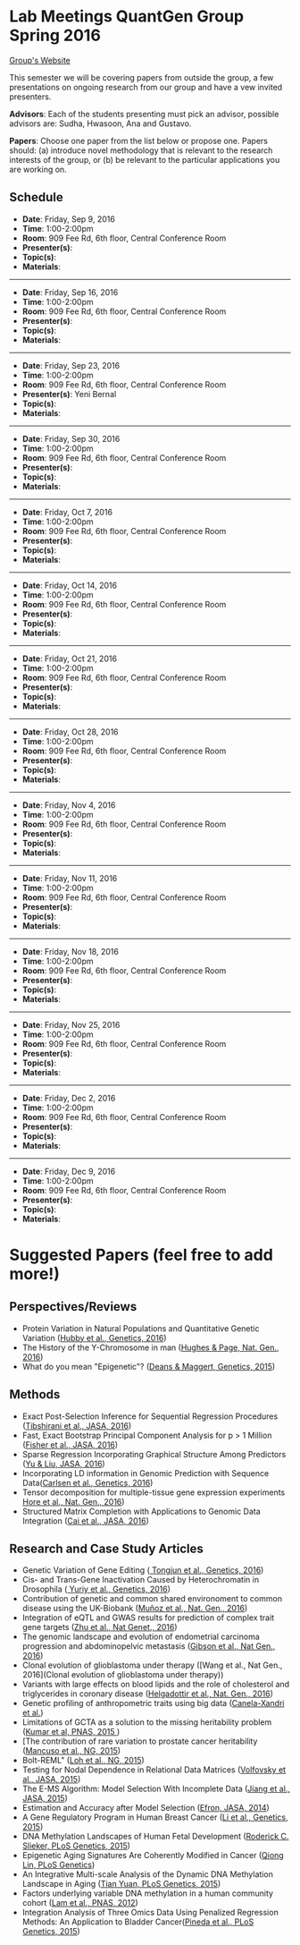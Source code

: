 # Lab Meetings QuantGen Group Spring 2016

[Group's Website](http://quantgen.github.io/)

This semester we will be covering  papers from outside the group, a few presentations on ongoing research from our group and have a vew invited presenters.

**Advisors**: Each of the students presenting must pick an advisor, possible advisors are: Sudha, Hwasoon, Ana and Gustavo.

**Papers**: Choose one paper from the list below or propose one. Papers should: (a) introduce novel methodology that is relevant to the research interests of the group, or (b) be relevant to the particular applications you are working on. 


## Schedule

 * **Date**: Friday, Sep 9, 2016
 * **Time**: 1:00-2:00pm
 * **Room**: 909 Fee Rd, 6th floor, Central Conference Room
 * **Presenter(s)**:
 * **Topic(s)**:
 * **Materials**:

---

 * **Date**: Friday, Sep 16, 2016
 * **Time**: 1:00-2:00pm
 * **Room**: 909 Fee Rd, 6th floor, Central Conference Room
 * **Presenter(s)**:
 * **Topic(s)**:
 * **Materials**:

---

 * **Date**: Friday, Sep 23, 2016
 * **Time**: 1:00-2:00pm
 * **Room**: 909 Fee Rd, 6th floor, Central Conference Room
 * **Presenter(s)**: Yeni Bernal
 * **Topic(s)**:
 * **Materials**:

---

 * **Date**: Friday, Sep 30, 2016
 * **Time**: 1:00-2:00pm
 * **Room**: 909 Fee Rd, 6th floor, Central Conference Room
 * **Presenter(s)**:
 * **Topic(s)**:
 * **Materials**:

---

 * **Date**: Friday, Oct 7, 2016
 * **Time**: 1:00-2:00pm
 * **Room**: 909 Fee Rd, 6th floor, Central Conference Room
 * **Presenter(s)**:
 * **Topic(s)**:
 * **Materials**:

---

 * **Date**: Friday, Oct 14, 2016
 * **Time**: 1:00-2:00pm
 * **Room**: 909 Fee Rd, 6th floor, Central Conference Room
 * **Presenter(s)**:
 * **Topic(s)**:
 * **Materials**:

---

 * **Date**: Friday, Oct 21, 2016
 * **Time**: 1:00-2:00pm
 * **Room**: 909 Fee Rd, 6th floor, Central Conference Room
 * **Presenter(s)**:
 * **Topic(s)**:
 * **Materials**:

---

 * **Date**: Friday, Oct 28, 2016
 * **Time**: 1:00-2:00pm
 * **Room**: 909 Fee Rd, 6th floor, Central Conference Room
 * **Presenter(s)**:
 * **Topic(s)**:
 * **Materials**:

---

 * **Date**: Friday, Nov 4, 2016
 * **Time**: 1:00-2:00pm
 * **Room**: 909 Fee Rd, 6th floor, Central Conference Room
 * **Presenter(s)**:
 * **Topic(s)**:
 * **Materials**:

---

 * **Date**: Friday, Nov 11, 2016
 * **Time**: 1:00-2:00pm
 * **Room**: 909 Fee Rd, 6th floor, Central Conference Room
 * **Presenter(s)**:
 * **Topic(s)**:
 * **Materials**:

---

 * **Date**: Friday, Nov 18, 2016
 * **Time**: 1:00-2:00pm
 * **Room**: 909 Fee Rd, 6th floor, Central Conference Room
 * **Presenter(s)**:
 * **Topic(s)**:
 * **Materials**:

---

 * **Date**: Friday, Nov 25, 2016
 * **Time**: 1:00-2:00pm
 * **Room**: 909 Fee Rd, 6th floor, Central Conference Room
 * **Presenter(s)**:
 * **Topic(s)**:
 * **Materials**:

---

 * **Date**: Friday, Dec 2, 2016
 * **Time**: 1:00-2:00pm
 * **Room**: 909 Fee Rd, 6th floor, Central Conference Room
 * **Presenter(s)**:
 * **Topic(s)**:
 * **Materials**:

---

 * **Date**: Friday, Dec 9, 2016
 * **Time**: 1:00-2:00pm
 * **Room**: 909 Fee Rd, 6th floor, Central Conference Room
 * **Presenter(s)**:
 * **Topic(s)**:
 * **Materials**:


# Suggested Papers (feel free to add more!)

## Perspectives/Reviews


 * Protein Variation in Natural Populations and Quantitative Genetic Variation ([Hubby et al., Genetics, 2016]( http://www.genetics.org/content/203/4/1497))
 * The History of the Y-Chromosome in man ([Hughes & Page, Nat. Gen., 2016](http://www.nature.com/ng/journal/v48/n6/pdf/ng.3580.pdf))
 * What do you mean "Epigenetic"? ([Deans & Maggert, Genetics, 2015](http://www.genetics.org/content/199/4/887))

## Methods

 * Exact Post-Selection Inference for Sequential Regression Procedures ([Tibshirani et al., JASA, 2016](http://www.tandfonline.com/doi/full/10.1080/01621459.2015.1108848))
 * Fast, Exact Bootstrap Principal Component Analysis for p > 1 Million ([Fisher et al., JASA, 2016](http://www.tandfonline.com/doi/full/10.1080/01621459.2015.1062383))
 * Sparse Regression Incorporating Graphical Structure Among Predictors ([Yu  & Liu, JASA, 2016](http://www.tandfonline.com/doi/full/10.1080/01621459.2015.1034319))
 * Incorporating LD information in Genomic Prediction with Sequence Data([Carlsen et al., Genetics, 2016](http://www.genetics.org/content/202/2/411))
 * Tensor decomposition for multiple-tissue gene expression experiments [Hore et al., Nat. Gen., 2016](http://www.nature.com/ng/journal/v48/n9/full/ng.3624.html))
 * Structured Matrix Completion with Applications to Genomic Data Integration ([Cai et al., JASA, 2016](http://www.tandfonline.com/doi/full/10.1080/01621459.2015.1021005))

## Research and Case Study Articles

  * Genetic Variation of Gene Editing ([ Tongjun et al., Genetics, 2016](http://www.genetics.org/content/202/2/787))
  * Cis- and Trans-Gene Inactivation Caused by Heterochromatin in Drosophila ([ Yuriy et al., Genetics, 2016](http://www.genetics.org/content/202/1/93))
  * Contribution of genetic and common shared environoment to common disease using the UK-Biobank ([Muñoz et al., Nat. Gen., 2016](http://www.nature.com/ng/journal/v48/n9/full/ng.3618.html))
  * Integration of eQTL and GWAS results for prediction of complex trait gene targets ([Zhu et al., Nat Genet., 2016](http://www.nature.com/ng/journal/v48/n5/pdf/ng.3538.pdf))
  * The genomic landscape and evolution of endometrial carcinoma progression and abdominopelvic metastasis ([Gibson et al., Nat Gen., 2016](http://www.nature.com/ng/journal/v48/n8/full/ng.3602.html))
  * Clonal evolution of glioblastoma under therapy ([Wang et al., Nat Gen., 2016](Clonal evolution of glioblastoma under therapy))
  * Variants with large effects on blood lipids and the role of  cholesterol and triglycerides in coronary disease ([Helgadottir et al., Nat. Gen., 2016](http://www.nature.com/ng/journal/v48/n6/pdf/ng.3561.pdf))
  * Genetic profiling of anthropometric traits using big data ([Canela-Xandri et al.](http://biorxiv.org/content/early/2015/12/01/033134.abstract))
  * Limitations of GCTA as a solution to the missing heritability problem ([Kumar et al, PNAS, 2015 ](http://www.pnas.org/content/113/1/E61.full.pdf))
  * [The contribution of rare variation to prostate cancer heritability ([Mancuso et al., NG, 2015](http://www.nature.com/ng/journal/v48/n1/full/ng.3446.html))
  * Bolt-REML" ([Loh et al., NG, 2015](http://www.nature.com/ng/journal/v47/n12/full/ng.3431.html))
  * Testing for Nodal Dependence in Relational Data Matrices ([Volfovsky et al., JASA, 2015](http://www.tandfonline.com/doi/full/10.1080/01621459.2014.965777))
  * The E-MS Algorithm: Model Selection With Incomplete Data ([Jiang et al., JASA, 2015](http://www.tandfonline.com/doi/full/10.1080/01621459.2014.948545))
  * Estimation and Accuracy after Model Selection ([Efron, JASA, 2014](http://www.tandfonline.com/doi/full/10.1080/01621459.2013.823775#abstract))
  * A Gene Regulatory Program in Human Breast Cancer ([Li et al., Genetics, 2015](http://www.genetics.org/content/201/4/1341))
  * DNA Methylation Landscapes of Human Fetal Development ([Roderick C. Slieker, PLoS Genetics, 2015](http://www.plosgenetics.org/article/info%3Adoi%2F10.1371%2Fjournal.pgen.1005583))
  * Epigenetic Aging Signatures Are Coherently Modified in Cancer ([Qiong Lin, PLoS Genetics](http://www.plosgenetics.org/article/info%3Adoi%2F10.1371%2Fjournal.pgen.1005334))
  * An Integrative Multi-scale Analysis of the Dynamic DNA Methylation Landscape in Aging ([Tian Yuan, PLoS Genetics, 2015](http://www.plosgenetics.org/article/info%3Adoi%2F10.1371%2Fjournal.pgen.1004996))
  * Factors underlying variable DNA methylation in a human community cohort ([Lam et al., PNAS, 2012](http://www.pnas.org/content/109/Supplement_2/17253.full.pdf?sid=c8beed59-5f0c-471b-a773-14b0ba21ef82))
  * Integration Analysis of Three Omics Data Using Penalized Regression Methods: An Application to Bladder Cancer([Pineda et al., PLoS Genetics, 2015](http://journals.plos.org/plosgenetics/article?id=10.1371/journal.pgen.1005689))
